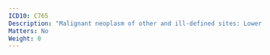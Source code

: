 ```yaml
---
ICD10: C765
Description: "Malignant neoplasm of other and ill-defined sites: Lower limb"
Matters: No
Weight: 0
---
```


